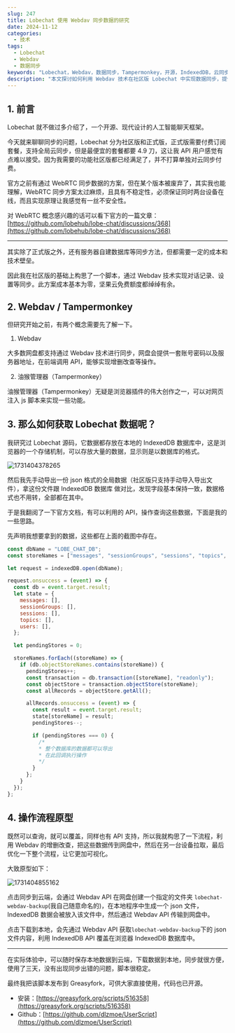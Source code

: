```yaml
---
slug: 247
title: Lobechat 使用 Webdav 同步数据的研究
date: 2024-11-12
categories:
  - 技术
tags:
  - Lobechat
  - Webdav
  - 数据同步
keywords: "Lobechat，Webdav，数据同步，Tampermonkey，开源，IndexedDB，云同步"
description: "本文探讨如何利用 Webdav 技术在社区版 Lobechat 中实现数据同步，提供详细的操作流程及代码实现，帮助用户 在无额外成本下完成数据的云端备份与恢复。"
---
```


## 1. 前言

Lobechat 就不做过多介绍了，一个开源、现代设计的人工智能聊天框架。

今天就来聊聊同步的问题，Lobechat 分为社区版和正式版，正式版需要付费订阅套餐，支持全局云同步，但是最便宜的套餐都要 4.9 刀，这让我 API 用户感觉有点难以接受。因为我需要的功能社区版都已经满足了，并不打算单独对云同步付费。

官方之前有通过 WebRTC 同步数据的方案，但在某个版本被废弃了，其实我也能理解，WebRTC 同步方案太过麻烦，且具有不稳定性，必须保证同时两台设备在线，而且实现原理让我感觉有一丝不安全性。

对 WebRTC 概念感兴趣的话可以看下官方的一篇文章：  
[https://github.com/lobehub/lobe-chat/discussions/368](https://github.com/lobehub/lobe-chat/discussions/368)

---

其实除了正式版之外，还有服务器自建数据库等同步方法，但都需要一定的成本和技术壁垒。

因此我在社区版的基础上构思了一个脚本，通过 Webdav 技术实现对话记录、设置等同步。此方案成本基本为零，坚果云免费额度都绰绰有余。

## 2. Webdav / Tampermonkey

但研究开始之前，有两个概念需要先了解一下。

1. Webdav

大多数网盘都支持通过 Webdav 技术进行同步，网盘会提供一套账号密码以及服务器地址，在前端调用 API，能够实现增删改查等操作。

2. 油猴管理器（Tampermonkey）

油猴管理器（Tampermonkey）无疑是浏览器插件的伟大创作之一，可以对网页注入 js 脚本来实现一些功能。

## 3. 那么如何获取 Lobechat 数据呢？

我研究过 Lobechat 源码，它数据都存放在本地的 IndexedDB 数据库中，这是浏览器的一个存储机制，可以存放大量的数据，显示则是以数据库的格式。

![1731404378265](https://imgurl.zishu.me/2024/11/1731404378265.webp)

然后我先手动导出一份 json 格式的全局数据（社区版只支持手动导入导出文件），拿这份文件跟 IndexedDB 数据库 做对比，发现字段基本保持一致，数据格式也不用转，全部都在其中。

于是我翻阅了一下官方文档，有可以利用的 API，操作查询这些数据，下面是我的一些思路。

先声明我想要拿到的数据，这些都在上面的截图中存在。

```js
const dbName = "LOBE_CHAT_DB";
const storeNames = ["messages", "sessionGroups", "sessions", "topics", "users"];
```

```js
let request = indexedDB.open(dbName);

request.onsuccess = (event) => {
  const db = event.target.result;
  let state = {
    messages: [],
    sessionGroups: [],
    sessions: [],
    topics: [],
    users: [],
  };

  let pendingStores = 0;

  storeNames.forEach((storeName) => {
    if (db.objectStoreNames.contains(storeName)) {
      pendingStores++;
      const transaction = db.transaction([storeName], "readonly");
      const objectStore = transaction.objectStore(storeName);
      const allRecords = objectStore.getAll();

      allRecords.onsuccess = (event) => {
        const result = event.target.result;
        state[storeName] = result;
        pendingStores--;

        if (pendingStores === 0) {
          /*
          * 整个数据库的数据都可以导出
          * 在此回调执行操作
          */ 
        }
      };
    } 
  });
};
```

## 4. 操作流程原型

既然可以查询，就可以覆盖，同样也有 API 支持，所以我就构思了一下流程，利用 Webdav 的增删改查，把这些数据传到网盘中，然后在另一台设备拉取，最后优化一下整个流程，让它更加可视化。

大致原型如下：

![1731404855162](https://imgurl.zishu.me/2024/11/1731404855162.webp)

点击同步到云端，会通过 Webdav API 在网盘创建一个指定的文件夹 `lobechat-webdav-backup`(我自己随意命名的)，在本地程序中生成一个 json 文件，IndexedDB 数据会被放入该文件中，然后通过 Webdav API 传输到网盘中。

点击下载到本地，会先通过 Webdav API 获取`lobechat-webdav-backup`下的 json 文件内容，利用 IndexedDB API 覆盖在浏览器 IndexedDB 数据库中。

---

在实际体验中，可以随时保存本地数据到云端，下载数据到本地，同步就很方便，使用了三天，没有出现同步出错的问题，脚本很稳定。

最终我把该脚本发布到 Greasyfork，可供大家直接使用，代码也已开源。

- 安装：[https://greasyfork.org/scripts/516358](https://greasyfork.org/scripts/516358)
- Github：[https://github.com/dlzmoe/UserScript](https://github.com/dlzmoe/UserScript)
